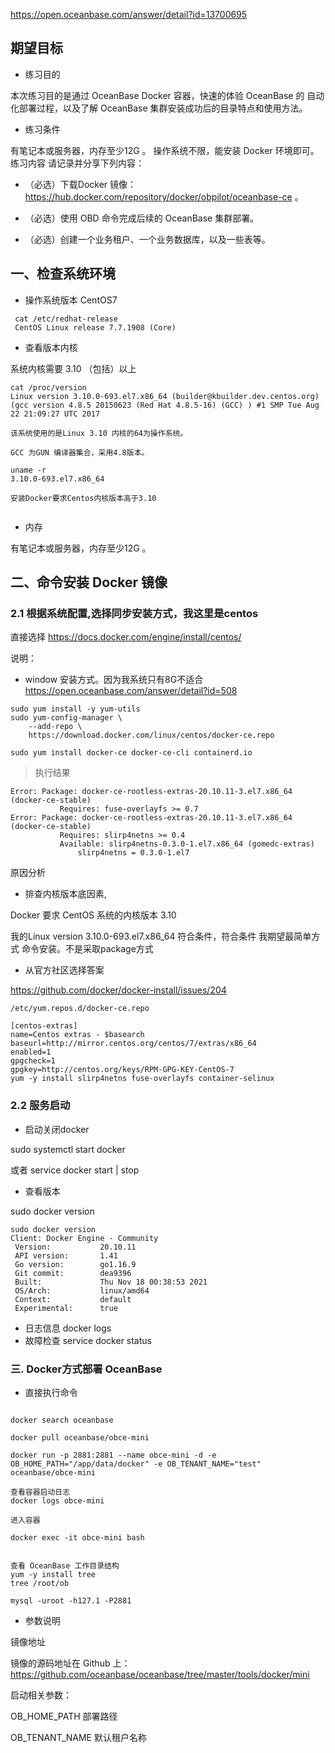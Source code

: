 
https://open.oceanbase.com/answer/detail?id=13700695
## 期望目标

- 练习目的

本次练习目的是通过 OceanBase Docker 容器，快速的体验 OceanBase 的 自动化部署过程，以及了解 OceanBase 集群安装成功后的目录特点和使用方法。

- 练习条件

有笔记本或服务器，内存至少12G 。
操作系统不限，能安装 Docker 环境即可。
练习内容
请记录并分享下列内容：


- （必选）下载Docker 镜像：https://hub.docker.com/repository/docker/obpilot/oceanbase-ce 。

- （必选）使用 OBD 命令完成后续的 OceanBase 集群部署。
- （必选）创建一个业务租户、一个业务数据库，以及一些表等。


## 一、检查系统环境
- 操作系统版本  CentOS7
~~~
 cat /etc/redhat-release
 CentOS Linux release 7.7.1908 (Core)
~~~
- 查看版本内核

 系统内核需要 3.10 （包括）以上
~~~
cat /proc/version
Linux version 3.10.0-693.el7.x86_64 (builder@kbuilder.dev.centos.org) (gcc version 4.8.5 20150623 (Red Hat 4.8.5-16) (GCC) ) #1 SMP Tue Aug 22 21:09:27 UTC 2017

该系统使用的是Linux 3.10 内核的64为操作系统。

GCC 为GUN 编译器集合，采用4.8版本。

uname -r
3.10.0-693.el7.x86_64

安装Docker要求Centos内核版本高于3.10


~~~

- 内存

 有笔记本或服务器，内存至少12G 。

## 二、命令安装 Docker 镜像



### 2.1 根据系统配置,选择同步安装方式，我这里是centos
直接选择
https://docs.docker.com/engine/install/centos/

说明：

- window 安装方式。因为我系统只有8G不适合
https://open.oceanbase.com/answer/detail?id=508

~~~
sudo yum install -y yum-utils
sudo yum-config-manager \
    --add-repo \
    https://download.docker.com/linux/centos/docker-ce.repo

sudo yum install docker-ce docker-ce-cli containerd.io

~~~

> 执行结果

~~~
Error: Package: docker-ce-rootless-extras-20.10.11-3.el7.x86_64 (docker-ce-stable)
           Requires: fuse-overlayfs >= 0.7
Error: Package: docker-ce-rootless-extras-20.10.11-3.el7.x86_64 (docker-ce-stable)
           Requires: slirp4netns >= 0.4
           Available: slirp4netns-0.3.0-1.el7.x86_64 (gomedc-extras)
               slirp4netns = 0.3.0-1.el7
~~~

原因分析


- 排查内核版本底因素,

Docker 要求 CentOS 系统的内核版本 3.10 

我的Linux version 3.10.0-693.el7.x86_64 符合条件，符合条件
我期望最简单方式 命令安装。不是采取package方式


- 从官方社区选择答案 

https://github.com/docker/docker-install/issues/204
~~~
/etc/yum.repos.d/docker-ce.repo

[centos-extras]
name=Centos extras - $basearch
baseurl=http://mirror.centos.org/centos/7/extras/x86_64
enabled=1
gpgcheck=1
gpgkey=http://centos.org/keys/RPM-GPG-KEY-CentOS-7
yum -y install slirp4netns fuse-overlayfs container-selinux
~~~



###  2.2 服务启动


- 启动关闭docker  

sudo systemctl start docker

或者
service docker start | stop
 
- 查看版本 

sudo docker version

~~~
sudo docker version
Client: Docker Engine - Community
 Version:           20.10.11
 API version:       1.41
 Go version:        go1.16.9
 Git commit:        dea9396
 Built:             Thu Nov 18 00:38:53 2021
 OS/Arch:           linux/amd64
 Context:           default
 Experimental:      true

~~~

- 日志信息
docker logs
- 故障检查
service docker status


### 三. Docker方式部署 OceanBase 

- 直接执行命令 

~~~

docker search oceanbase

docker pull oceanbase/obce-mini

docker run -p 2881:2881 --name obce-mini -d -e OB_HOME_PATH="/app/data/docker" -e OB_TENANT_NAME="test" oceanbase/obce-mini

查看容器启动日志
docker logs obce-mini

进入容器

docker exec -it obce-mini bash


查看 OceanBase 工作目录结构
yum -y install tree
tree /root/ob

mysql -uroot -h127.1 -P2881
~~~

- 参数说明

镜像地址

 镜像的源码地址在 Github 上：
 https://github.com/oceanbase/oceanbase/tree/master/tools/docker/mini 

 启动相关参数：
 
 OB_HOME_PATH 部署路径

 OB_TENANT_NAME 默认租户名称

